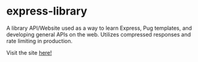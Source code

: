 # express-library

A library API/Website used as a way to learn Express, Pug templates, and developing general APIs on the web. Utilizes compressed responses and rate limiting in production.

Visit the site [here!](https://railway.app/project/e754a162-75de-41bd-a468-f4074d9164ff/service/1defe0b7-cb80-46e5-b700-b7e02ce14d1f) 

